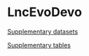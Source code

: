 # LncEvoDevo

[Supplementary datasets](ftp://pbil.univ-lyon1.fr/pub/datasets/Darbellay_LncEvoDevo/supplementary_datasets)

[Supplementary tables](ftp://pbil.univ-lyon1.fr/pub/datasets/Darbellay_LncEvoDevo/supplementary_tables)
